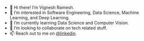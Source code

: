 - 👋 Hi there! I’m Vignesh Ramesh.
- 👀 I’m interested in Software Engineering, Data Science, Machine Learning, and Deep Learning.
- 🌱 I’m currently learning Data Science and Computer Vision. 
- 💞️ I’m looking to collaborate on tech related stuff.
- 📫 Reach out to me on [@linkedin](https://www.linkedin.com/in/vigneshramesh1/).

<!---
rasaviharhouse/rasaviharhouse is a ✨ special ✨ repository because its `README.md` (this file) appears on your GitHub profile.
You can click the Preview link to take a look at your changes.
--->
